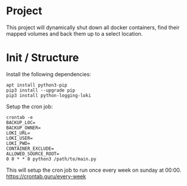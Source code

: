 # Project

This project will dynamically shut down all docker containers, find their mapped volumes and back them up to a select location.

# Init / Structure


Install the following dependencies:
```
apt install python3-pip
pip3 install --upgrade pip
pip3 install python-logging-loki
```

Setup the cron job:

```
crontab -e
BACKUP_LOC=
BACKUP_OWNER=
LOKI_URL=
LOKI_USER=
LOKI_PWD=
CONTAINER_EXCLUDE=
ALLOWED_SOURCE_ROOT=
0 0 * * 0 python3 /path/to/main.py
```

This will setup the cron job to run once every week on sunday at 00:00.
https://crontab.guru/every-week

